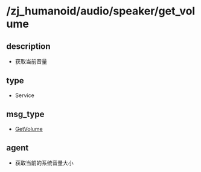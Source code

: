 # /zj_humanoid/audio/speaker/get_volume

## description
- 获取当前音量

## type
- Service

## msg_type
- [GetVolume](../../../../zj_humanoid_types.md#GetVolume)

## agent
- 获取当前的系统音量大小

